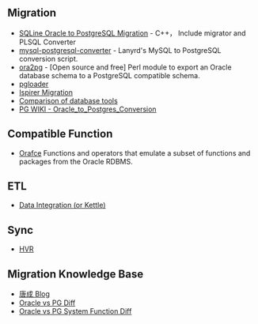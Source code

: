 ## Migration
* [SQLine Oracle to PostgreSQL Migration](http://www.sqlines.com/oracle-to-postgresql) - C++， Include migrator and PLSQL Converter
* [mysql-postgresql-converter](https://github.com/lanyrd/mysql-postgresql-converter) - Lanyrd's MySQL to PostgreSQL conversion script.
* [ora2pg](http://ora2pg.darold.net) - [Open source and free] Perl module to export an Oracle database schema to a PostgreSQL compatible schema.
* [pgloader](https://github.com/liuyuanyuan/fantastic-postgres/blob/master/pgMigrater/pgloader/pgloader_intro.md)
* [Ispirer Migration](http://wiki.ispirer.com/sqlways)
* [Comparison of database tools](https://en.wikipedia.org/wiki/Comparison_of_database_tools)
* [PG WIKI - Oracle_to_Postgres_Conversion](https://wiki.postgresql.org/wiki/Oracle_to_Postgres_Conversion)


## Compatible Function
* [Orafce](https://github.com/orafce/orafce) Functions and operators that emulate a subset of functions and packages from the Oracle RDBMS.


## ETL
* [Data Integration (or Kettle)](https://community.hitachivantara.com/docs/DOC-1009855)


## Sync
* [HVR](https://www.hvr-software.com)


## Migration Knowledge Base
* [唐成 Blog](http://osdbablog.sinaapp.com/528.html)
* [Oracle vs PG Diff](https://my.oschina.net/liyuj/blog/539303)
* [Oracle vs PG System Function Diff](https://yq.aliyun.com/users/1994466589078092?spm=a2c4e.11153940.blogcont59422.2.2130505bZglu5d)

